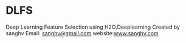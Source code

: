 # DLFS
Deep Learning Feature Selection
using H2O.Deeplearning
Created by sanghv
Email: sanghv@gmail.com
website:www.sanghv.com